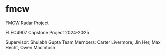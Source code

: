 # fmcw
FMCW Radar Project

ELEC4907 Capstone Project 2024-2025

Supervisor: Shulabh Gupta
Team Members: Carter Livermore, Jin Her, Max Hecht, Owen MacIntosh


